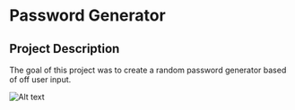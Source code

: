 # Password Generator 

<h2>Project Description</h2>

<p>The goal of this project was to create a random password generator based of off user input.</p>

![Alt text](Password-Generator/Develop/Images/passwordgenerated.png)
